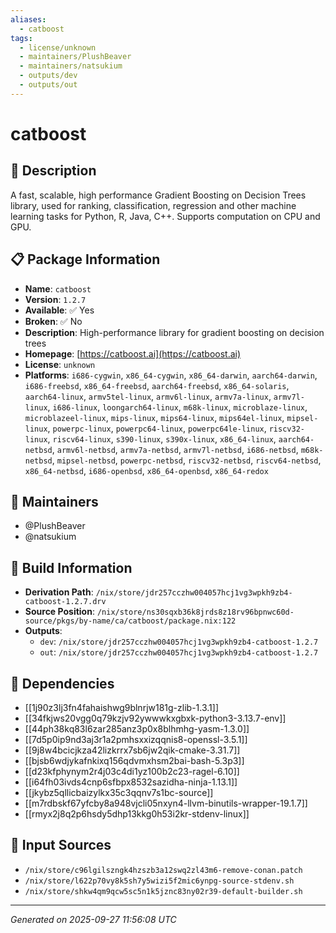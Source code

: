 ```yaml
---
aliases:
  - catboost
tags:
  - license/unknown
  - maintainers/PlushBeaver
  - maintainers/natsukium
  - outputs/dev
  - outputs/out
---
```


# catboost

## 📝 Description

A fast, scalable, high performance Gradient Boosting on Decision Trees
library, used for ranking, classification, regression and other machine
learning tasks for Python, R, Java, C++. Supports computation on CPU and GPU.


## 📋 Package Information

- **Name**: `catboost`
- **Version**: `1.2.7`
- **Available**: ✅ Yes
- **Broken**: ✅ No
- **Description**: High-performance library for gradient boosting on decision trees
- **Homepage**: [https://catboost.ai](https://catboost.ai)
- **License**: `unknown`
- **Platforms**: `i686-cygwin`, `x86_64-cygwin`, `x86_64-darwin`, `aarch64-darwin`, `i686-freebsd`, `x86_64-freebsd`, `aarch64-freebsd`, `x86_64-solaris`, `aarch64-linux`, `armv5tel-linux`, `armv6l-linux`, `armv7a-linux`, `armv7l-linux`, `i686-linux`, `loongarch64-linux`, `m68k-linux`, `microblaze-linux`, `microblazeel-linux`, `mips-linux`, `mips64-linux`, `mips64el-linux`, `mipsel-linux`, `powerpc-linux`, `powerpc64-linux`, `powerpc64le-linux`, `riscv32-linux`, `riscv64-linux`, `s390-linux`, `s390x-linux`, `x86_64-linux`, `aarch64-netbsd`, `armv6l-netbsd`, `armv7a-netbsd`, `armv7l-netbsd`, `i686-netbsd`, `m68k-netbsd`, `mipsel-netbsd`, `powerpc-netbsd`, `riscv32-netbsd`, `riscv64-netbsd`, `x86_64-netbsd`, `i686-openbsd`, `x86_64-openbsd`, `x86_64-redox`
## 👥 Maintainers

- @PlushBeaver
- @natsukium


## 🔧 Build Information

- **Derivation Path**: `/nix/store/jdr257cczhw004057hcj1vg3wpkh9zb4-catboost-1.2.7.drv`
- **Source Position**: `/nix/store/ns30sqxb36k8jrds8z18rv96bpnwc60d-source/pkgs/by-name/ca/catboost/package.nix:122`
- **Outputs**:
  - `dev`:  `/nix/store/jdr257cczhw004057hcj1vg3wpkh9zb4-catboost-1.2.7`
  - `out`:  `/nix/store/jdr257cczhw004057hcj1vg3wpkh9zb4-catboost-1.2.7`

## 🔗 Dependencies

- [[1j90z3lj3fn4fahaishwg9blnrjw181g-zlib-1.3.1]]
- [[34fkjws20vgg0q79kzjv92ywwwkxgbxk-python3-3.13.7-env]]
- [[44ph38kq83l6zar285anz3p0x8blhmhg-yasm-1.3.0]]
- [[7d5p0ip9nd3aj3r1a2pmhsxxizqqnis8-openssl-3.5.1]]
- [[9j8w4bcicjkza42lizkrrx7sb6jw2qik-cmake-3.31.7]]
- [[bjsb6wdjykafnkixq156qdvmxhsm2bai-bash-5.3p3]]
- [[d23kfphynym2r4j03c4di1yz100b2c23-ragel-6.10]]
- [[i64fh03ivds4cnp6sfbpx8532sazidha-ninja-1.13.1]]
- [[jkybz5qllicbaizylkx35c3qqnv7s1bc-source]]
- [[m7rdbskf67yfcby8a948vjcli05nxyn4-llvm-binutils-wrapper-19.1.7]]
- [[rmyx2j8q2p6hsdy5dhp13kkg0h53i2kr-stdenv-linux]]

## 📁 Input Sources

- `/nix/store/c96lgilszngk4hzszb3a12swq2zl43m6-remove-conan.patch`
- `/nix/store/l622p70vy8k5sh7y5wizi5f2mic6ynpg-source-stdenv.sh`
- `/nix/store/shkw4qm9qcw5sc5n1k5jznc83ny02r39-default-builder.sh`

---
*Generated on 2025-09-27 11:56:08 UTC*
